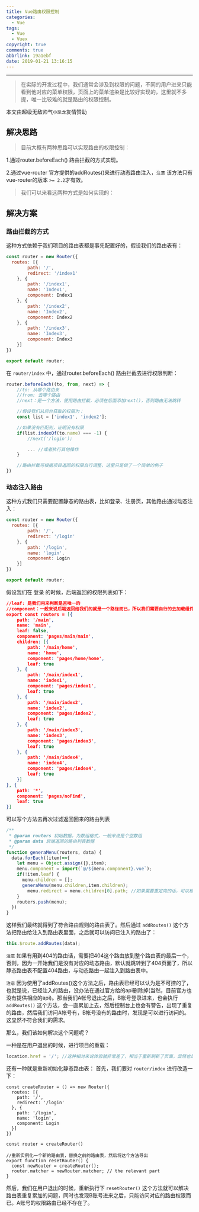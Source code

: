 ```yaml
---
title: Vue路由权限控制
categories:
  - Vue
tags:
  - Vue
  - Vuex
copyright: true
comments: true
abbrlink: 19a1ebf
date: 2019-01-21 13:16:15
---
```


<hr style='filter:progid:DXImageTransform.Microsoft.Glow(color=#FF0000,strength=10)' color='#FF0000' size='1' />

> 在实际的开发过程中，我们通常会涉及到权限的问题，不同的用户进来只能看到他对应的菜单权限，页面上的菜单渲染是比较好实现的，这里就不多提，唯一比较难的就是路由的权限控制。

<!--more-->

本文由超级无敌帅气`小凯龙`友情赞助

## 解决思路

> 目前大概有两种思路可以实现路由的权限控制：

1.通过router.beforeEach() 路由拦截的方式实现。

2.通过vue-router 官方提供的addRoutes()来进行动态路由注入，`注意` 该方法只有vue-router的版本 `>= 2.2`才有效。

> 我们可以来看这两种方式是如何实现的：

## 解决方案
### 路由拦截的方式

这种方式依赖于我们项目的路由表都是事先配置好的，假设我们的路由表有：
```javascript
const router = new Router({
  routes: [{
		path: '/',
		redirect: '/index1'
	}, {
		path: '/index1',
		name: 'Index1',
		component: Index1
	}, {
		path: '/index2',
		name: 'Index2',
		component: Index2
	}, {
		path: '/index3',
		name: 'Index3',
		component: Index3
	}]
})

export default router;
```
在 `router/index` 中，通过router.beforeEach() 路由拦截去进行权限判断：
```javascript
router.beforeEach((to, from, next) => {
	//to: 从哪个路由来
	//from: 去哪个路由
	//next：是一个方法，使用路由拦截，必须在后面添加next()，否则路由无法跳转

	//假设我们从后台获取的权限为：
	const list = ['index1', 'index2'];

	//如果没有匹配到，证明没有权限
	if(list.indexOf(to.name) === -1) {
		//next('/login');

		... //或者执行其他操作
	}

	//路由拦截可根据项目返回的权限自行调整，这里只是做了一个简单的例子
})
```

### 动态注入路由

这种方式我们只需要配置静态的路由表，比如登录、注册页，其他路由通过动态注入：
```javascript
const router = new Router({
  routes: [{
		path: '/',
		redirect: '/login'
	}, {
		path: '/login',
		name: 'login',
		component: Login
	}]
})

export default router;
```
假设我们在 登录 的时候，后端返回的权限列表如下：
```json
//leaf: 是我们用来判断是否唯一的
//component：一般来说后端返回给我们的就是一个路径而已，所以我们需要自行的去加载组件
export const routers = [{
	path: '/main',
	name: 'main',
	leaf: false,
	component: 'pages/main/main',
	children: [{
		path: '/main/home',
		name: 'home',
		component: 'pages/home/home',
		leaf: true
	}, {
		path: '/main/index1',
		name: 'index1',
		component: 'pages/index1',
		leaf: true
	}, {
		path: '/main/index2',
		name: 'index2',
		component: 'pages/index2',
		leaf: true
	}, {
		path: '/main/index3',
		name: 'index3',
		component: 'pages/index3',
		leaf: true
	}, {
		path: '/main/index4',
		name: 'index4',
		component: 'pages/index4',
		leaf: true
	}]
}, {
	path: '*',
	component: 'pages/noFind',
	leaf: true
}]

```
可以写个方法去再次过滤返回回来的路由列表
```javascript
/**
 * @param routers 初始数据，为数组格式，一般来说是个空数组
 * @param data 后端返回的路由列表数据
 */
function generaMenu(routers, data) {
  data.forEach((item)=>{
    let menu = Object.assign({},item);
    menu.component = import(`@/${menu.component}.vue`);
    if(!item.leaf) {
      menu.children = [];
      generaMenu(menu.children,item.children);
	    menu.redirect = menu.children[0].path; //如果需要重定向的话，可以根据自己的需求进行选择
    }
    routers.push(menu);
  })
}

```
这样我们最终就得到了符合路由规则的路由表了。然后通过 `addRoutes()` 这个方法把路由给注入到路由表里面，之后就可以访问已注入的路由了：
```javascript
this.$route.addRoutes(data);
```
`注意` 如果有用到404的路由话，需要把404这个路由放到整个路由表的最后一个，否则，因为一开始我们是没有对应的动态路由，默认就跳转到了404页面了，所以静态路由表不配置404路由，与动态路由一起注入到路由表中。

`注意` 因为使用了addRoutes()这个方法之后，路由表已经可以认为是不可控的了，也就是说，已经注入的路由，没办法在通过官方给的api删除掉(当然，目前官方也没有提供相应的api)。那当我们A帐号退出之后，B帐号登录进来，也会执行 `addRoutes()` 这个方法，会一直累加上去，然后控制台上也会有警告，出现了重复的路由，然后我们访问A帐号有，B帐号没有的路由时，发现是可以进行访问的。这显然不符合我们的需求。

那么，我们该如何解决这个问题呢？

一种是在用户退出的时候，进行项目的重载：
```javascript
location.href = '/'; //这种相对来说体验就非常差了，相当于重新刷新了页面，显然也是不符合我们的需求
```

还有一种就是重新初始化静态路由表：
首先，我们要对 `router/index` 进行改造一下：
```
const createRouter = () => new Router({
  routes: [{
  	path: '/',
  	redirect: '/login'
  }, {
  	path: '/login',
  	name: 'login',
  	component: Login
  }]
})

const router = createRouter()

//重新实例化一个新的路由表，替换之前的路由表，然后将这个方法导出
export function resetRouter() {
  const newRouter = createRouter();
  router.matcher = newRouter.matcher; // the relevant part
}
```
然后，我们在用户退出的时候，重新执行下 `resetRouter()` 这个方法就可以解决路由表重复累加的问题，同时也发现B账号进来之后，只能访问对应的路由权限而已。A账号的权限路由已经不存在了。

